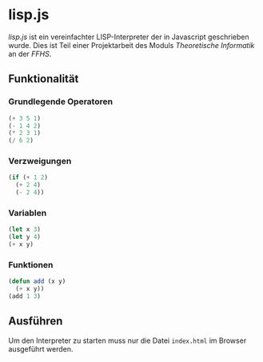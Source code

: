 # lisp.js
*lisp.js* ist ein vereinfachter LISP-Interpreter der in Javascript geschrieben wurde.
Dies ist Teil einer Projektarbeit des Moduls *Theoretische Informatik* an der *FFHS*.

## Funktionalität

### Grundlegende Operatoren
```lisp
(+ 3 5 1)
(- 1 4 2)
(* 2 3 1)
(/ 6 2)
```

### Verzweigungen
```lisp
(if (+ 1 2)
  (+ 2 4)
  (- 2 4))
```

### Variablen
```lisp
(let x 3)
(let y 4)
(+ x y)
```

### Funktionen
```lisp
(defun add (x y)
  (+ x y))
(add 1 3)
```

## Ausführen
Um den Interpreter zu starten muss nur die Datei ```index.html``` im Browser ausgeführt werden.
